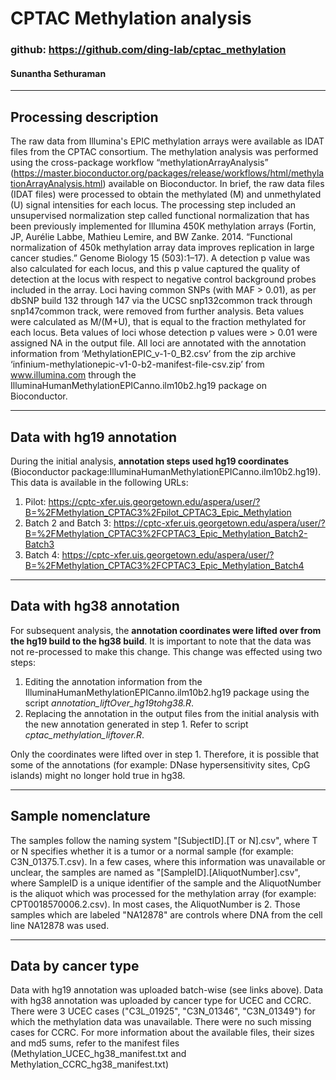 CPTAC Methylation analysis
==========================

### github: <https://github.com/ding-lab/cptac_methylation>

#### Sunantha Sethuraman

------------------------------------------------------------------------

Processing description
----------------------

The raw data from Illumina's EPIC methylation arrays were available as
IDAT files from the CPTAC consortium. The methylation analysis was
performed using the cross-package workflow “methylationArrayAnalysis”
(<https://master.bioconductor.org/packages/release/workflows/html/methylationArrayAnalysis.html>)
available on Bioconductor. In brief, the raw data files (IDAT files)
were processed to obtain the methylated (M) and unmethylated (U) signal
intensities for each locus. The processing step included an unsupervised
normalization step called functional normalization that has been
previously implemented for Illumina 450K methylation arrays (Fortin, JP,
Aurélie Labbe, Mathieu Lemire, and BW Zanke. 2014. “Functional
normalization of 450k methylation array data improves replication in
large cancer studies.” Genome Biology 15 (503):1–17). A detection p
value was also calculated for each locus, and this p value captured the
quality of detection at the locus with respect to negative control
background probes included in the array. Loci having common SNPs (with
MAF &gt; 0.01), as per dbSNP build 132 through 147 via the UCSC
snp132common track through snp147common track, were removed from further
analysis. Beta values were calculated as M/(M+U), that is equal to the
fraction methylated for each locus. Beta values of loci whose detection
p values were &gt; 0.01 were assigned NA in the output file. All loci
are annotated with the annotation information from
‘MethylationEPIC\_v-1-0\_B2.csv’ from the zip archive
‘infinium-methylationepic-v1-0-b2-manifest-file-csv.zip’ from
www.illumina.com through the
IlluminaHumanMethylationEPICanno.ilm10b2.hg19 package on Bioconductor.

------------------------------------------------------------------------

Data with hg19 annotation
-------------------------

During the initial analysis, **annotation steps used hg19 coordinates**
(Bioconductor package:IlluminaHumanMethylationEPICanno.ilm10b2.hg19).
This data is available in the following URLs:

1.  Pilot:
    <https://cptc-xfer.uis.georgetown.edu/aspera/user/?B=%2FMethylation_CPTAC3%2Fpilot_CPTAC3_Epic_Methylation>
2.  Batch 2 and Batch 3:
    <https://cptc-xfer.uis.georgetown.edu/aspera/user/?B=%2FMethylation_CPTAC3%2FCPTAC3_Epic_Methylation_Batch2-Batch3>
3.  Batch 4:
    <https://cptc-xfer.uis.georgetown.edu/aspera/user/?B=%2FMethylation_CPTAC3%2FCPTAC3_Epic_Methylation_Batch4>

------------------------------------------------------------------------

Data with hg38 annotation
-------------------------

For subsequent analysis, the **annotation coordinates were lifted over
from the hg19 build to the hg38 build**. It is important to note that
the data was not re-processed to make this change. This change was
effected using two steps:

1.  Editing the annotation information from the
    IlluminaHumanMethylationEPICanno.ilm10b2.hg19 package using the
    script *annotation\_liftOver\_hg19tohg38.R*.
2.  Replacing the annotation in the output files from the initial
    analysis with the new annotation generated in step 1. Refer to
    script *cptac\_methylation\_liftover.R*.

Only the coordinates were lifted over in step 1. Therefore, it is
possible that some of the annotations (for example: DNase
hypersensitivity sites, CpG islands) might no longer hold true in hg38.

------------------------------------------------------------------------

Sample nomenclature
-------------------

The samples follow the naming system "\[SubjectID\].\[T or N\].csv",
where T or N specifies whether it is a tumor or a normal sample (for
example: C3N\_01375.T.csv). In a few cases, where this information was
unavailable or unclear, the samples are named as
"\[SampleID\].\[AliquotNumber\].csv", where SampleID is a unique
identifier of the sample and the AliquotNumber is the aliquot which was
processed for the methylation array (for example: CPT0018570006.2.csv).
In most cases, the AliquotNumber is 2. Those samples which are labeled
"NA12878" are controls where DNA from the cell line NA12878 was used.

------------------------------------------------------------------------

Data by cancer type
-------------------

Data with hg19 annotation was uploaded batch-wise (see links above).
Data with hg38 annotation was uploaded by cancer type for UCEC and CCRC.
There were 3 UCEC cases ("C3L\_01925", "C3N\_01346", "C3N\_01349") for
which the methylation data was unavailable. There were no such missing
cases for CCRC. For more information about the available files, their
sizes and md5 sums, refer to the manifest files
(Methylation\_UCEC\_hg38\_manifest.txt and
Methylation\_CCRC\_hg38\_manifest.txt)
